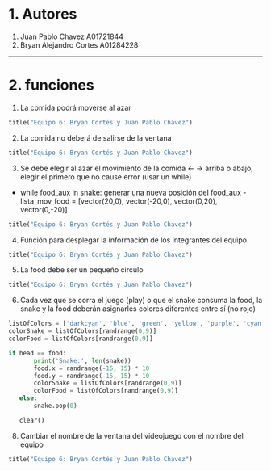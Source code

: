 # 1. Autores
1. Juan Pablo Chavez A01721844
2. Bryan Alejandro Cortes A01284228
---
# 2. funciones
1. La comida podrá moverse al azar 
```python
title("Equipo 6: Bryan Cortés y Juan Pablo Chavez")
```
2. La comida no deberá de salirse de la ventana 
```python
title("Equipo 6: Bryan Cortés y Juan Pablo Chavez")
```
3. Se debe elegir al azar el movimiento de la comida <- -> arriba o abajo, elegir el primero que  no cause error (usar un while)
- while food_aux in snake: 
generar una nueva posición del food_aux  - lista_mov_food = [vector(20,0), vector(-20,0), vector(0,20), vector(0,-20)]
```python
title("Equipo 6: Bryan Cortés y Juan Pablo Chavez")
```
4. Función para desplegar la información de los integrantes del equipo 
```python
title("Equipo 6: Bryan Cortés y Juan Pablo Chavez")
```
5. La food debe ser un pequeño circulo
```python
title("Equipo 6: Bryan Cortés y Juan Pablo Chavez")
```
6. Cada vez que se corra el juego (play) o que el snake consuma la food, la snake y la food deberán asignarles colores diferentes entre sí (no rojo)
 ```python
listOfColors = ['darkcyan', 'blue', 'green', 'yellow', 'purple', 'cyan', 'fuchsia', 'gray', 'lime', 'orange']
colorSnake = listOfColors[randrange(0,9)]
colorFood = listOfColors[randrange(0,9)]

if head == food:
        print('Snake:', len(snake))
        food.x = randrange(-15, 15) * 10
        food.y = randrange(-15, 15) * 10
        colorSnake = listOfColors[randrange(0,9)]
        colorFood = listOfColors[randrange(0,9)]
    else:
        snake.pop(0)

    clear()
```  
8. Cambiar el nombre de la ventana del videojuego con el nombre del equipo
```python
title("Equipo 6: Bryan Cortés y Juan Pablo Chavez")
```
